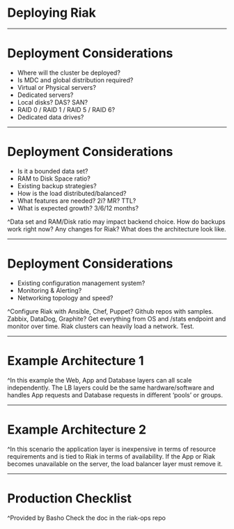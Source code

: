 # Deploying Riak

---

# Deployment Considerations

* Where will the cluster be deployed?
* Is MDC and global distribution required?
* Virtual or Physical servers?
* Dedicated servers?
* Local disks? DAS? SAN?
* RAID 0 / RAID 1 / RAID 5 / RAID 6?
* Dedicated data drives?

---

# Deployment Considerations

* Is it a bounded data set?
* RAM to Disk Space ratio?
* Existing backup strategies?
* How is the load distributed/balanced?
* What features are needed? 2i? MR? TTL?
* What is expected growth? 3/6/12 months?

^Data set and RAM/Disk ratio may impact backend choice. How do backups work right now? Any changes for Riak? What does the architecture look like. 

---

# Deployment Considerations

* Existing configuration management system?
* Monitoring & Alerting?
* Networking topology and speed?

^Configure Riak with Ansible, Chef, Puppet? Github repos with samples. Zabbix, DataDog, Graphite? Get everything from OS and /stats endpoint and monitor over time. Riak clusters can heavily load a network. Test. 

---

# Example Architecture 1

^In this example the Web, App and Database layers can all scale independently. The LB layers could be the same hardware/software and handles App requests and Database requests in different ‘pools’ or groups. 

---

# Example Architecture 2

^In this scenario the application layer is inexpensive in terms of resource requirements and is tied to Riak in terms of availability. If the App or Riak becomes unavailable on the server, the load balancer layer must remove it. 

---

# Production Checklist

^Provided by Basho Check the doc in the riak-ops repo 


